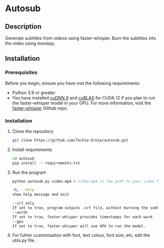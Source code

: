 # Autosub

## Description
Generate subtitles from videos using faster-whisper. Burn the subtitles into the video using moviepy.

## Installation

### Prerequisites
Before you begin, ensure you have met the following requirements:
- Python 3.9 or greater
- You have installed [cuDNN 9](https://developer.nvidia.com/cudnn) and [cuBLAS](https://developer.nvidia.com/cublas) for CUDA 12 if you plan to run the faster-whisper model in your GPU. For more information, visit the [faster-whisper](https://github.com/SYSTRAN/faster-whisper) Github repo.
 


### Installation
1. Clone the repository
    ```bash
    git clone https://github.com/Techie-Ernie/autosub.git
    ```
2. Install requirements 
    ```bash
    cd autosub
    pip install -r requirements.txt
    ```
3. Run the program 
    ```bash
    python autosub.py video.mp4 # video.mp4 is the path to your video file 
    
    -h, --help  
    show help message and exit

    --srt_only  
    If set to true, program outputs .srt file, without burning the subtitles into the video.
    --words     
    If set to true, faster-whisper provides timestamps for each word.
    --gpu       
    If set to true, faster-whisper will use GPU to run the model. 
    ```

4. For futher customisation with font, text colour, font size, etc, edit the utils.py file. 
